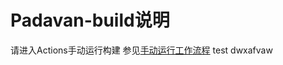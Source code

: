 # Padavan-build说明
请进入Actions手动运行构建
参见[手动运行工作流程](https://docs.github.com/cn/free-pro-team@latest/actions/managing-workflow-runs/manually-running-a-workflow)
test
dwxafvaw
